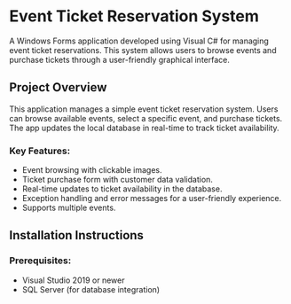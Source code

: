 # Event Ticket Reservation System

A Windows Forms application developed using Visual C# for managing event ticket reservations. This system allows users to browse events and purchase tickets through a user-friendly graphical interface.

## Project Overview
This application manages a simple event ticket reservation system. Users can browse available events, select a specific event, and purchase tickets. The app updates the local database in real-time to track ticket availability.

### Key Features:
- Event browsing with clickable images.
- Ticket purchase form with customer data validation.
- Real-time updates to ticket availability in the database.
- Exception handling and error messages for a user-friendly experience.
- Supports multiple events.

## Installation Instructions

### Prerequisites:
- Visual Studio 2019 or newer
- SQL Server (for database integration)
